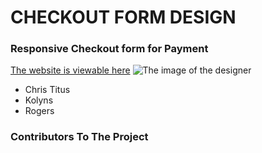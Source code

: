 # **CHECKOUT FORM DESIGN**
### Responsive Checkout form for Payment
[The website is viewable here](https://groc-coding-school.github.io/checkout/)
![The image of the designer](https://drive.google.com/uc?export=view&id=1K3idtpkufoiV2YMTTrrSlYYPBP1hfeJ3)
<picture>
    <source media="(prefers-color-scheme: dark)" srcset="link for the image">
    <imag alt="The designer of the checkout form">
</picture>
- Chris Titus
- Kolyns
- Rogers
### Contributors To The Project ###

